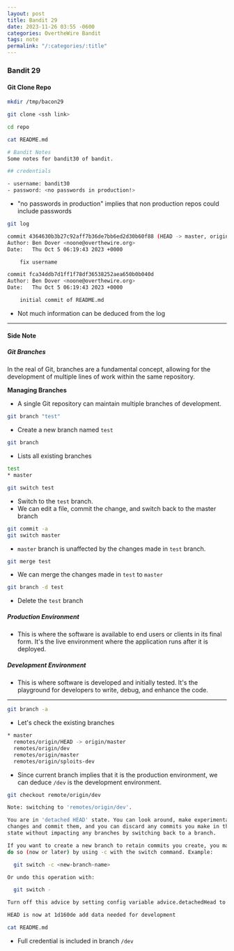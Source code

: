```yaml
---
layout: post
title: Bandit 29
date: 2023-11-26 03:55 -0600
categories: OvertheWire Bandit
tags: note
permalink: "/:categories/:title"
---
```


### Bandit 29

#### Git Clone Repo

```bash
mkdir /tmp/bacon29
```

```bash
git clone <ssh link>
```

```bash
cd repo
```

```bash
cat README.md
```

```bash
# Bandit Notes
Some notes for bandit30 of bandit.

## credentials

- username: bandit30
- password: <no passwords in production!>
```
- "no passwords in production" implies that non production repos could include passwords

```bash
git log
```

```bash
commit 4364630b3b27c92aff7b36de7bb6ed2d30b60f88 (HEAD -> master, origin/master, origin/HEAD)
Author: Ben Dover <noone@overthewire.org>
Date:   Thu Oct 5 06:19:43 2023 +0000

    fix username

commit fca34ddb7d1ff1f78df36538252aea650b0b040d
Author: Ben Dover <noone@overthewire.org>
Date:   Thu Oct 5 06:19:43 2023 +0000

    initial commit of README.md
```
- Not much information can be deduced from the log

---
#### Side Note
##### Git Branches
In the real of Git, branches are a fundamental concept, allowing for the development of multiple lines of work within the same repository.

**Managing Branches**
- A single Git repository can maintain multiple branches of development. 

```bash
git branch "test"
```
- Create a new branch named `test`


```bash
git branch
```
- Lists all existing branches

```bash
test
* master
```

```bash
git switch test
```
- Switch to the `test` branch. 
- We can edit a file, commit the change, and switch back to the master branch

```bash
git commit -a
git switch master
```
- `master` branch is unaffected by the changes made in `test` branch.

```bash
git merge test
```
-  We can merge the changes made in `test` to `master`

```bash
git branch -d test
```
- Delete the `test` branch

##### Production Environment
- This is where the software is available to end users or clients in its final form. It's the live environment where the application runs after it is deployed.
##### Development Environment
- This is where software is developed and initially tested. It's the playground for developers to write, debug, and enhance the code.

---

```bash
git branch -a
```
- Let's check the existing branches

```bash
* master
  remotes/origin/HEAD -> origin/master
  remotes/origin/dev
  remotes/origin/master
  remotes/origin/sploits-dev
```
- Since current branch implies that it is the production environment, we can deduce `/dev` is the development environment.

```bash
git checkout remote/origin/dev
```

```bash
Note: switching to 'remotes/origin/dev'.

You are in 'detached HEAD' state. You can look around, make experimental
changes and commit them, and you can discard any commits you make in this
state without impacting any branches by switching back to a branch.

If you want to create a new branch to retain commits you create, you may
do so (now or later) by using -c with the switch command. Example:

  git switch -c <new-branch-name>

Or undo this operation with:

  git switch -

Turn off this advice by setting config variable advice.detachedHead to false

HEAD is now at 1d160de add data needed for development
```

```bash
cat README.md
```
- Full credential is included in branch `/dev`

